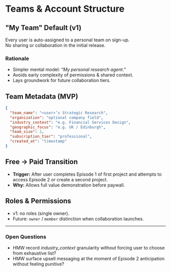 # Teams & Account Structure

## "My Team" Default (v1)
Every user is auto-assigned to a personal team on sign-up.  
No sharing or collaboration in the initial release.

### Rationale
- Simpler mental model: *“My personal research agent.”*  
- Avoids early complexity of permissions & shared context.  
- Lays groundwork for future collaboration tiers.

## Team Metadata (MVP)
```json
{
  "team_name": "<user>’s Strategic Research",
  "organization": "optional company field",
  "industry_context": "e.g. Financial Services Design",
  "geographic_focus": "e.g. UK / Edinburgh",
  "team_size": 1,
  "subscription_tier": "professional",
  "created_at": "timestamp"
}
```

## Free → Paid Transition
- **Trigger:** After user completes Episode 1 of first project and attempts to access Episode 2 *or* create a second project.
- **Why:** Allows full value demonstration before paywall.

## Roles & Permissions
- v1: no roles (single owner).  
- Future: `owner` / `member` distinction when collaboration launches.

---
### Open Questions
- HMW record *industry_context* granularity without forcing user to choose from exhaustive list?  
- HMW surface upsell messaging at the moment of Episode 2 anticipation without feeling punitive? 